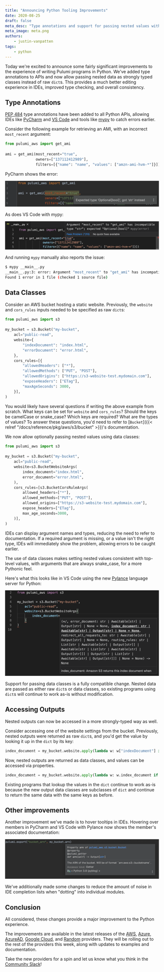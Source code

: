 ```yaml
---
title: "Announcing Python Tooling Improvements"
date: 2020-08-25
draft: false
meta_desc: "Type annotations and support for passing nested values with data classes provides a significant improvement to the Python experience."
meta_image: meta.png
authors:
    - justin-vanpatten
tags:
    - python
---
```


Today we're excited to announce some fairly significant improvements to the experience of writing Pulumi programs in Python. We've added type annotations to APIs and now allow passing nested data as strongly typed classes instead of raw `dict`s. This provides a much better editing experience in IDEs, improved type checking, and overall consistency.

<!--more-->

## Type Annotations

[PEP 484](https://www.python.org/dev/peps/pep-0484/) type annotations have been added to all Python APIs, allowing IDEs like [PyCharm](https://www.jetbrains.com/pycharm/) and [VS Code](https://code.visualstudio.com) and tools like [mypy](http://mypy-lang.org) to catch errors earlier.

Consider the following example for retrieving an AMI, with an incorrect `most_recent` argument:

```python
from pulumi_aws import get_ami

ami = get_ami(most_recent="true",
              owners=["137112412989"],
              filters=[{"name": "name", "values": ["amzn-ami-hvm-*"]}])
```

PyCharm shows the error:

![PyCharm](pycharm-type-error.png)

As does VS Code with mypy:

![VS Code](vscode-type-error.png)

And running `mypy` manually also reports the issue:

```sh
$ mypy __main__.py
__main__.py:3: error: Argument "most_recent" to "get_ami" has incompatible type "str"; expected "Optional[bool]"
Found 1 error in 1 file (checked 1 source file)
```

## Data Classes

Consider an AWS bucket hosting a static website. Previously, the `website` and `cors_rules` inputs needed to be specified as raw `dict`s:

```python
from pulumi_aws import s3

my_bucket = s3.Bucket("my-bucket",
    acl="public-read",
    website={
        "indexDocument": "index.html",
        "errorDocument": "error.html",
    },
    cors_rules=[{
        "allowedHeaders": ["*"],
        "allowedMethods": ["PUT", "POST"],
        "allowedOrigins": ["https://s3-website-test.mydomain.com"],
        "exposeHeaders": ["ETag"],
        "maxAgeSeconds": 3000,
    }],
)
```

You would likely have several questions if writing the above example from scratch. What keys can be set for `website` and `cors_rules`? Should the keys be camelCase or snake_case? Which keys are required? What are the types of values? To answer these questions, you'd need to refer to [`Bucket`]({{< relref "/docs/reference/pkg/aws/s3/bucket" >}})'s documentation.

We now allow optionally passing nested values using data classes:

```python
from pulumi_aws import s3

my_bucket = s3.Bucket("my-bucket",
    acl="public-read",
    website=s3.BucketWebsiteArgs(
        index_document="index.html",
        error_document="error.html",
    ),
    cors_rules=[s3.BucketCorsRuleArgs(
        allowed_headers=["*"],
        allowed_methods=["PUT", "POST"],
        allowed_origins=["https://s3-website-test.mydomain.com"],
        expose_headers=["ETag"],
        max_age_seconds=3000,
    )],
)
```

IDEs can display argument names and types, reducing the need to refer to documentation. If a required argument is missing, or a value isn't the right type, IDEs will immediately show the problem, allowing errors to be caught earlier.

The use of data classes makes setting nested values consistent with top-level values, with arguments that are always snake_case, for a more Pythonic feel.

Here's what this looks like in VS Code using the new [Pylance](https://devblogs.microsoft.com/python/announcing-pylance-fast-feature-rich-language-support-for-python-in-visual-studio-code/) language server for Python:

![VS Code](vscode-bucket.png)

Support for passing data classes is a fully compatible change. Nested data are passed as either raw `dict`s or data classes, so existing programs using `dict`s will continue to work as-is without modification.

## Accessing Outputs

Nested outputs can now be accessed in a more strongly-typed way as well.

Consider accessing one of the website settings from the bucket. Previously, nested outputs were returned as raw `dict`s, and you'd get the value by looking it up in the `dict` by its key:

```python
index_document = my_bucket.website.apply(lambda w: w["indexDocument"] if w else None)
```

Now, nested outputs are returned as data classes, and values can be accessed via properties.

```python
index_document = my_bucket.website.apply(lambda w: w.index_document if w else None)
```

Existing programs that lookup the values in the `dict` continue to work as-is because the new output data classes are subclasses of `dict` and continue to return the same data with the same keys as before.

## Other improvements

Another improvement we've made is to hover tooltips in IDEs. Hovering over members in PyCharm and VS Code with Pylance now shows the member's associated documentation:

![PyCharm](pycharm-hover.png)

We've additionally made some changes to reduce the amount of noise in IDE completion lists when "dotting" into individual modules.

## Conclusion

All considered, these changes provide a major improvement to the Python experience.

The improvements are available in the latest releases of the [AWS](https://pypi.org/project/pulumi-aws/), [Azure](https://pypi.org/project/pulumi-azure/), [AzureAD](https://pypi.org/project/pulumi-azuread/), [Google Cloud](https://pypi.org/project/pulumi-gcp/), and [Random](https://pypi.org/project/pulumi-random/) providers. They will be rolling out to the rest of the providers this week, along with updates to examples and documentation.

Take the new providers for a spin and let us know what you think in the [Community Slack](https://slack.pulumi.com/)!
